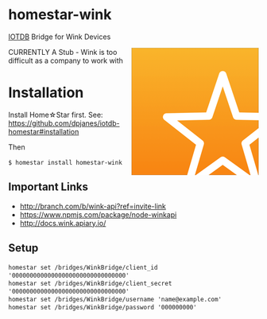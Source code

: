 # homestar-wink
[IOTDB](https://github.com/dpjanes/node-iotdb) Bridge for Wink Devices

<img src="https://raw.githubusercontent.com/dpjanes/iotdb-homestar/master/docs/HomeStar.png" align="right" />

CURRENTLY A Stub - Wink is too difficult as a company to work with

# Installation

Install Home☆Star first. 
See: https://github.com/dpjanes/iotdb-homestar#installation

Then

    $ homestar install homestar-wink

## Important Links

* http://branch.com/b/wink-api?ref=invite-link
* https://www.npmjs.com/package/node-winkapi
* http://docs.wink.apiary.io/

## Setup

    homestar set /bridges/WinkBridge/client_id '00000000000000000000000000000000'
    homestar set /bridges/WinkBridge/client_secret '00000000000000000000000000000000'
    homestar set /bridges/WinkBridge/username 'name@example.com'
    homestar set /bridges/WinkBridge/password '000000000'
